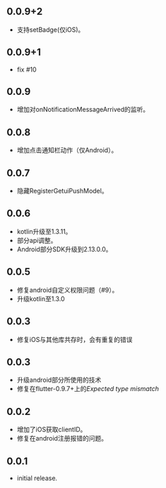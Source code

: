 ## 0.0.9+2

* 支持setBadge(仅iOS)。

## 0.0.9+1

* fix #10

## 0.0.9
* 增加对onNotificationMessageArrived的监听。

## 0.0.8
* 增加点击通知栏动作（仅Android）。

## 0.0.7
* 隐藏RegisterGetuiPushModel。

## 0.0.6
* kotlin升级至1.3.11。
* 部分api调整。
* Android部分SDK升级到2.13.0.0。

## 0.0.5
* 修复android自定义权限问题（#9）。
* 升级kotlin至1.3.0

## 0.0.3
* 修复iOS与其他库共存时，会有重复的错误

## 0.0.3
* 升级android部分所使用的技术
* 修复在flutter-0.9.7+上的*Expected type mismatch*

## 0.0.2
* 增加了iOS获取clientID。
* 修复在android注册报错的问题。

## 0.0.1

* initial release.
